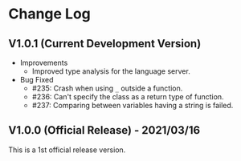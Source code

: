 # Change Log

## V1.0.1 (Current Development Version)

*   Improvements
    *   Improved type analysis for the language server.
*   Bug Fixed
    *   #235: Crash when using `_` outside a function.
    *   #236: Can't specify the class as a return type of function.
    *   #237: Comparing between variables having a string is failed.

## V1.0.0 (Official Release) - 2021/03/16

This is a 1st official release version.
